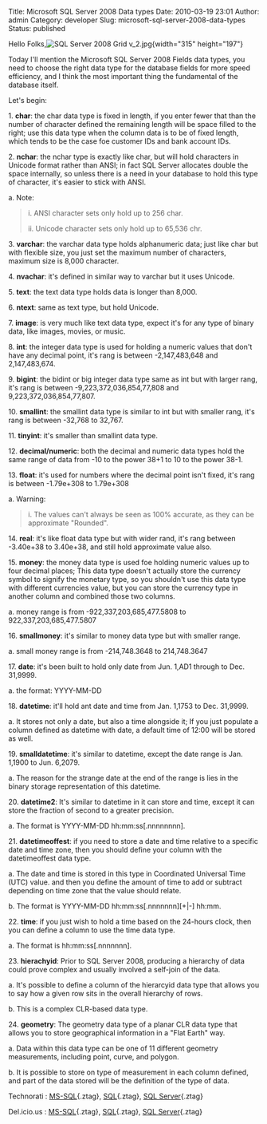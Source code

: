 Title: Microsoft SQL Server 2008 Data types
Date: 2010-03-19 23:01
Author: admin
Category: developer
Slug: microsoft-sql-server-2008-data-types
Status: published

Hello Folks,![SQL Server 2008 Grid
v\_2.jpg](http://www.emadmokhtar.com/wp-content/uploads/2011/11/SQL_Server_2008_Grid_v_2.jpg){width="315"
height="197"}

Today I'll mention the Microsoft SQL Server 2008 Fields data types, you
need to choose the right data type for the database fields for more
speed efficiency, and I think the most important thing the fundamental
of the database itself.

Let's begin:

1\. **char**: the char data type is fixed in length, if you enter fewer
that than the number of character defined the remaining length will be
space filled to the right; use this data type when the column data is to
be of fixed length, which tends to be the case foe customer IDs and bank
account IDs.

2\. **nchar**: the nchar type is exactly like char, but will hold
characters in Unicode format rather than ANSI; in fact SQL Server
allocates double the space internally, so unless there is a need in your
database to hold this type of character, it's easier to stick with ANSI.

a\. Note:

> i\. ANSI character sets only hold up to 256 char.
>
> ii\. Unicode character sets only hold up to 65,536 chr.

3\. **varchar**: the varchar data type holds alphanumeric data; just like
char but with flexible size, you just set the maximum number of
characters, maximum size is 8,000 character.

4\. **nvachar**: it's defined in similar way to varchar but it uses
Unicode.

5\. **text**: the text data type holds data is longer than 8,000.

6\. **ntext**: same as text type, but hold Unicode.

7\. **image**: is very much like text data type, expect it's for any type
of binary data, like images, movies, or music.

8\. **int**: the integer data type is used for holding a numeric values
that don't have any decimal point, it's rang is between -2,147,483,648
and 2,147,483,674.

9\. **bigint**: the bidint or big integer data type same as int but with
larger rang, it's rang is between -9,223,372,036,854,77,808 and
9,223,372,036,854,77,807.

10\. **smallint**: the smallint data type is similar to int but with
smaller rang, it's rang is between -32,768 to 32,767.

11\. **tinyint**: it's smaller than smallint data type.

12\. **decimal/numeric**: both the decimal and numeric data types hold
the same range of data from -10 to the power 38+1 to 10 to the power
38-1.

13\. **float**: it's used for numbers where the decimal point isn't
fixed, it's rang is between -1.79e+308 to 1.79e+308

a\. Warning:

> i\. The values can't always be seen as 100% accurate, as they can be
> approximate "Rounded".

14\. **real**: it's like float data type but with wider rand, it's rang
between -3.40e+38 to 3.40e+38, and still hold approximate value also.

15\. **money**: the money data type is used foe holding numeric values up
to four decimal places; This data type doesn't actually store the
currency symbol to signify the monetary type, so you shouldn't use this
data type with different currencies value, but you can store the
currency type in another column and combined those two columns.

a\. money range is from -922,337,203,685,477.5808 to
922,337,203,685,477.5807

16\. **smallmoney**: it's similar to money data type but with smaller
range.

a\. small money range is from -214,748.3648 to 214,748.3647

17\. **date**: it's been built to hold only date from Jun. 1,AD1 through
to Dec. 31,9999.

a\. the format: YYYY-MM-DD

18\. **datetime**: it'll hold ant date and time from Jan. 1,1753 to Dec.
31,9999.

a\. It stores not only a date, but also a time alongside it; If you just
populate a column defined as datetime with date, a default time of 12:00
will be stored as well.

19\. **smalldatetime**: it's similar to datetime, except the date range
is Jan. 1,1900 to Jun. 6,2079.

a\. The reason for the strange date at the end of the range is lies in
the binary storage representation of this datetime.

20\. **datetime2**: It's similar to datetime in it can store and time,
except it can store the fraction of second to a greater precision.

a\. The format is YYYY-MM-DD hh:mm:ss\[.nnnnnnnn\].

21\. **datetimeoffest**: if you need to store a date and time relative to
a specific date and time zone, then you should define your column with
the datetimeoffest data type.

a\. The date and time is stored in this type in Coordinated Universal
Time (UTC) value. and then you define the amount of time to add or
subtract depending on time zone that the value should relate.

b\. The format is YYYY-MM-DD hh:mm:ss\[.nnnnnnn\]\[+|-\] hh:mm.

22\. **time**: if you just wish to hold a time based on the 24-hours
clock, then you can define a column to use the time data type.

a\. The format is hh:mm:ss\[.nnnnnnn\].

23\. **hierachyid**: Prior to SQL Server 2008, producing a hierarchy of
data could prove complex and usually involved a self-join of the data.

a\. It's possible to define a column of the hierarcyid data type that
allows you to say how a given row sits in the overall hierarchy of rows.

b\. This is a complex CLR-based data type.

24\. **geometry**: The geometry data type of a planar CLR data type that
allows you to store geographical information in a "Flat Earth" way.

a\. Data within this data type can be one of 11 different geometry
measurements, including point, curve, and polygon.

b\. It is possible to store on type of measurement in each column
defined, and part of the data stored will be the definition of the type
of data.

<!-- Tag links generated by Zoundry Raven. Do not manually edit. http://www.zoundryraven.com -->  
<span class="ztags"><span class="ztagspace">Technorati</span> :
[MS-SQL](http://www.technorati.com/tag/MS-SQL){.ztag},
[SQL](http://www.technorati.com/tag/SQL){.ztag}, [SQL
Server](http://www.technorati.com/tag/SQL+Server){.ztag}</span>  
  
<span class="ztags"><span class="ztagspace">Del.icio.us</span> :
[MS-SQL](http://del.icio.us/tag/MS-SQL){.ztag},
[SQL](http://del.icio.us/tag/SQL){.ztag}, [SQL
Server](http://del.icio.us/tag/SQL%20Server){.ztag}</span>

